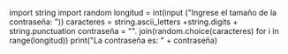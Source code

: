 import string 
import random
longitud = int(input ("Ingrese el tamaño de la contraseña: "))
caracteres = string.ascii_letters +string.digits + string.punctuation
contraseña = "". join(random.choice(caracteres) for i in range(longitud)) 
print("La contraseña es: " + contraseña)          
